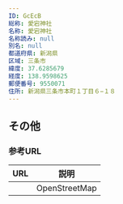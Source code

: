 ```yaml
---
ID: GcEcB
総称: 愛宕神社
名称: 愛宕神社
名称読み: null
別名: null
都道府県: 新潟県
区域: 三条市
緯度: 37.6285679
経度: 138.9598625
郵便番号: 9550071
住所: 新潟県三条市本町１丁目６−１８
---
```


## その他

### 参考URL

| URL | 説明          |
| --- | ------------- |
|     | OpenStreetMap |
